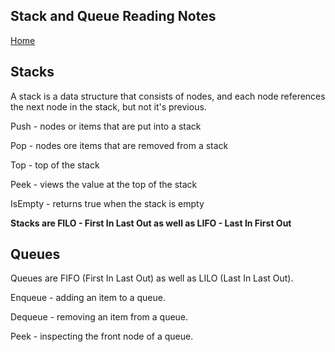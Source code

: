## Stack and Queue Reading Notes
[Home](https://tjohnson986.github.io/reading-notes/)

## Stacks

A stack is a data structure that consists of nodes, and each node references the next node in the stack, but not it's previous.

Push - nodes or items that are put into a stack

Pop - nodes ore items that are removed from a stack

Top - top of the stack

Peek - views the value at the top of the stack

IsEmpty - returns true when the stack is empty

**Stacks are FILO - First In Last Out as well as LIFO - Last In First Out**

## Queues

Queues are FIFO (First In Last Out) as well as LILO (Last In Last Out).

Enqueue - adding an item to a queue.

Dequeue - removing an item from a queue.

Peek - inspecting the front node of a queue.
